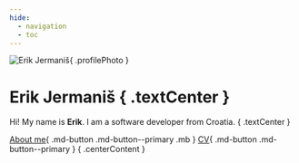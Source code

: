 ```yaml
---
hide:
  - navigation
  - toc
---
```


![Erik Jermaniš](https://www.gravatar.com/avatar/8adb258b68b980a1c20f40dbe4d950a1?s=200){ .profilePhoto }

# Erik Jermaniš { .textCenter }

Hi! My name is **Erik**. I am a software developer from Croatia.
{ .textCenter }

[About me](about.md){ .md-button .md-button--primary .mb }
[CV](cv.md){ .md-button .md-button--primary }
{ .centerContent }
